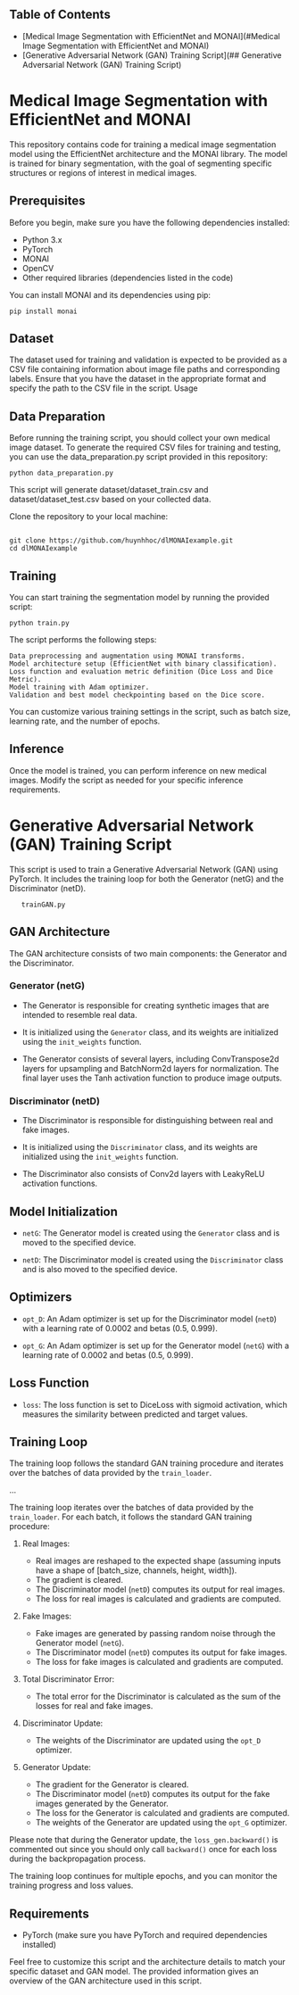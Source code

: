 
## Table of Contents

- [Medical Image Segmentation with EfficientNet and MONAI](#Medical Image Segmentation with EfficientNet and MONAI)
- [Generative Adversarial Network (GAN) Training Script](## Generative Adversarial Network (GAN) Training Script)


# Medical Image Segmentation with EfficientNet and MONAI

This repository contains code for training a medical image segmentation model using the EfficientNet architecture and the MONAI library. The model is trained for binary segmentation, with the goal of segmenting specific structures or regions of interest in medical images.

## Prerequisites

Before you begin, make sure you have the following dependencies installed:

- Python 3.x
- PyTorch
- MONAI
- OpenCV
- Other required libraries (dependencies listed in the code)

You can install MONAI and its dependencies using pip:

```
pip install monai

```

## Dataset

The dataset used for training and validation is expected to be provided as a CSV file containing information about image file paths and corresponding labels. Ensure that you have the dataset in the appropriate format and specify the path to the CSV file in the script.
Usage

## Data Preparation

Before running the training script, you should collect your own medical image dataset. To generate the required CSV files for training and testing, you can use the data_preparation.py script provided in this repository:

```
python data_preparation.py

```

This script will generate dataset/dataset_train.csv and dataset/dataset_test.csv based on your collected data.

Clone the repository to your local machine:

```

git clone https://github.com/huynhhoc/dlMONAIexample.git
cd dlMONAIexample

```
## Training

You can start training the segmentation model by running the provided script:

```
python train.py

```

The script performs the following steps:

    Data preprocessing and augmentation using MONAI transforms.
    Model architecture setup (EfficientNet with binary classification).
    Loss function and evaluation metric definition (Dice Loss and Dice Metric).
    Model training with Adam optimizer.
    Validation and best model checkpointing based on the Dice score.

You can customize various training settings in the script, such as batch size, learning rate, and the number of epochs.

## Inference

Once the model is trained, you can perform inference on new medical images. Modify the script as needed for your specific inference requirements.

# Generative Adversarial Network (GAN) Training Script
This script is used to train a Generative Adversarial Network (GAN) using PyTorch. It includes the training loop for both the Generator (netG) and the Discriminator (netD).

```
   trainGAN.py

```

## GAN Architecture

The GAN architecture consists of two main components: the Generator and the Discriminator.

### Generator (netG)

- The Generator is responsible for creating synthetic images that are intended to resemble real data.

- It is initialized using the `Generator` class, and its weights are initialized using the `init_weights` function.

- The Generator consists of several layers, including ConvTranspose2d layers for upsampling and BatchNorm2d layers for normalization. The final layer uses the Tanh activation function to produce image outputs.

### Discriminator (netD)

- The Discriminator is responsible for distinguishing between real and fake images.

- It is initialized using the `Discriminator` class, and its weights are initialized using the `init_weights` function.

- The Discriminator also consists of Conv2d layers with LeakyReLU activation functions.

## Model Initialization

- `netG`: The Generator model is created using the `Generator` class and is moved to the specified device.

- `netD`: The Discriminator model is created using the `Discriminator` class and is also moved to the specified device.

## Optimizers

- `opt_D`: An Adam optimizer is set up for the Discriminator model (`netD`) with a learning rate of 0.0002 and betas (0.5, 0.999).

- `opt_G`: An Adam optimizer is set up for the Generator model (`netG`) with a learning rate of 0.0002 and betas (0.5, 0.999).

## Loss Function

- `loss`: The loss function is set to DiceLoss with sigmoid activation, which measures the similarity between predicted and target values.

## Training Loop

The training loop follows the standard GAN training procedure and iterates over the batches of data provided by the `train_loader`.

...

The training loop iterates over the batches of data provided by the `train_loader`. For each batch, it follows the standard GAN training procedure:

1. Real Images:
   - Real images are reshaped to the expected shape (assuming inputs have a shape of [batch_size, channels, height, width]).
   - The gradient is cleared.
   - The Discriminator model (`netD`) computes its output for real images.
   - The loss for real images is calculated and gradients are computed.
   
2. Fake Images:
   - Fake images are generated by passing random noise through the Generator model (`netG`).
   - The Discriminator model (`netD`) computes its output for fake images.
   - The loss for fake images is calculated and gradients are computed.
   
3. Total Discriminator Error:
   - The total error for the Discriminator is calculated as the sum of the losses for real and fake images.

4. Discriminator Update:
   - The weights of the Discriminator are updated using the `opt_D` optimizer.

5. Generator Update:
   - The gradient for the Generator is cleared.
   - The Discriminator model (`netD`) computes its output for the fake images generated by the Generator.
   - The loss for the Generator is calculated and gradients are computed.
   - The weights of the Generator are updated using the `opt_G` optimizer.

Please note that during the Generator update, the `loss_gen.backward()` is commented out since you should only call `backward()` once for each loss during the backpropagation process.

The training loop continues for multiple epochs, and you can monitor the training progress and loss values.

## Requirements

- PyTorch (make sure you have PyTorch and required dependencies installed)

Feel free to customize this script and the architecture details to match your specific dataset and GAN model. The provided information gives an overview of the GAN architecture used in this script.
